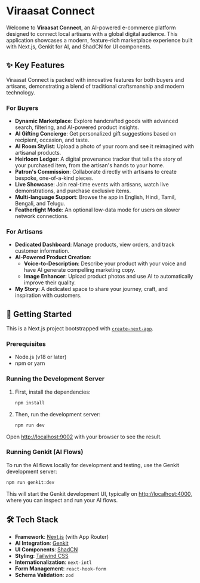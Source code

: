 # Viraasat Connect

Welcome to **Viraasat Connect**, an AI-powered e-commerce platform designed to connect local artisans with a global digital audience. This application showcases a modern, feature-rich marketplace experience built with Next.js, Genkit for AI, and ShadCN for UI components.

## ✨ Key Features

Viraasat Connect is packed with innovative features for both buyers and artisans, demonstrating a blend of traditional craftsmanship and modern technology.

### For Buyers
- **Dynamic Marketplace**: Explore handcrafted goods with advanced search, filtering, and AI-powered product insights.
- **AI Gifting Concierge**: Get personalized gift suggestions based on recipient, occasion, and taste.
- **AI Room Stylist**: Upload a photo of your room and see it reimagined with artisanal products.
- **Heirloom Ledger**: A digital provenance tracker that tells the story of your purchased item, from the artisan's hands to your home.
- **Patron's Commission**: Collaborate directly with artisans to create bespoke, one-of-a-kind pieces.
- **Live Showcase**: Join real-time events with artisans, watch live demonstrations, and purchase exclusive items.
- **Multi-language Support**: Browse the app in English, Hindi, Tamil, Bengali, and Telugu.
- **Featherlight Mode**: An optional low-data mode for users on slower network connections.

### For Artisans
- **Dedicated Dashboard**: Manage products, view orders, and track customer information.
- **AI-Powered Product Creation**:
  - **Voice-to-Description**: Describe your product with your voice and have AI generate compelling marketing copy.
  - **Image Enhancer**: Upload product photos and use AI to automatically improve their quality.
- **My Story**: A dedicated space to share your journey, craft, and inspiration with customers.

## 🚀 Getting Started

This is a Next.js project bootstrapped with [`create-next-app`](https://github.com/vercel/next.js/tree/canary/packages/create-next-app).

### Prerequisites
- Node.js (v18 or later)
- npm or yarn

### Running the Development Server

1.  First, install the dependencies:
    ```bash
    npm install
    ```

2.  Then, run the development server:
    ```bash
    npm run dev
    ```

Open [http://localhost:9002](http://localhost:9002) with your browser to see the result.

### Running Genkit (AI Flows)

To run the AI flows locally for development and testing, use the Genkit development server:

```bash
npm run genkit:dev
```

This will start the Genkit development UI, typically on [http://localhost:4000](http://localhost:4000), where you can inspect and run your AI flows.

## 🛠️ Tech Stack

- **Framework**: [Next.js](https://nextjs.org/) (with App Router)
- **AI Integration**: [Genkit](https://firebase.google.com/docs/genkit)
- **UI Components**: [ShadCN](https://ui.shadcn.com/)
- **Styling**: [Tailwind CSS](https://tailwindcss.com/)
- **Internationalization**: `next-intl`
- **Form Management**: `react-hook-form`
- **Schema Validation**: `zod`
